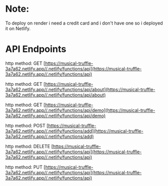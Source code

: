 # Note:
To deploy on render i need a credit card and i don't have one so i deployed it on Netlify.

# API Endpoints

http method: GET [https://musical-truffle-3a7a62.netlify.app//.netlify/functions/api](https://musical-truffle-3a7a62.netlify.app//.netlify/functions/api)

http method: GET [https://musical-truffle-3a7a62.netlify.app//.netlify/functions/api/about](https://musical-truffle-3a7a62.netlify.app//.netlify/functions/api/about)

http method: GET [https://musical-truffle-3a7a62.netlify.app//.netlify/functions/api/demo](https://musical-truffle-3a7a62.netlify.app//.netlify/functions/api/demo)

http method: POST [https://musical-truffle-3a7a62.netlify.app//.netlify/functions/add](https://musical-truffle-3a7a62.netlify.app//.netlify/functions/add)


http method: DELETE [https://musical-truffle-3a7a62.netlify.app//.netlify/functions/api](https://musical-truffle-3a7a62.netlify.app//.netlify/functions/api)

http method: PUT [https://musical-truffle-3a7a62.netlify.app//.netlify/functions/api](https://musical-truffle-3a7a62.netlify.app//.netlify/functions/api)

